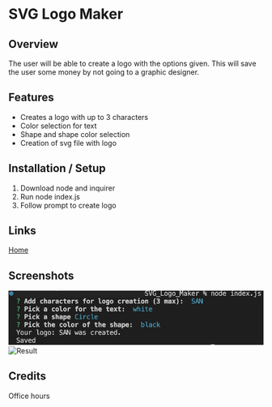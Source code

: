 # SVG Logo Maker

## Overview
The user will be able to create a logo with the options given.
This will save the user some money by not going to a graphic designer.

## Features
* Creates a logo with up to 3 characters
* Color selection for text
* Shape and shape color selection
* Creation of svg file with logo

## Installation / Setup
 1. Download node and inquirer
 2. Run node index.js
 3. Follow prompt to create logo
 

## Links
[Home](https://github.com/san1718/mc10-SVG_Logo_Maker)
[]()

## Screenshots
<img width="1000" alt="Selection" src="https://github.com/san1718/mc10-SVG_Logo_Maker/blob/main/lib/images/Selection.png">
<img width="1000" alt="Result" src="">

## Credits
Office hours
